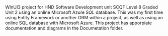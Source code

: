WinUI3 project for HND Software Development unit SCQF Level 8 Graded Unit 2 using an online Microsoft Azure SQL database. This was my first time using Entity Framework or another ORM within a project, as well as using an online SQL database with Microsoft Azure. This project has apporpiate documentation and diagrams in the Documetation folder.
